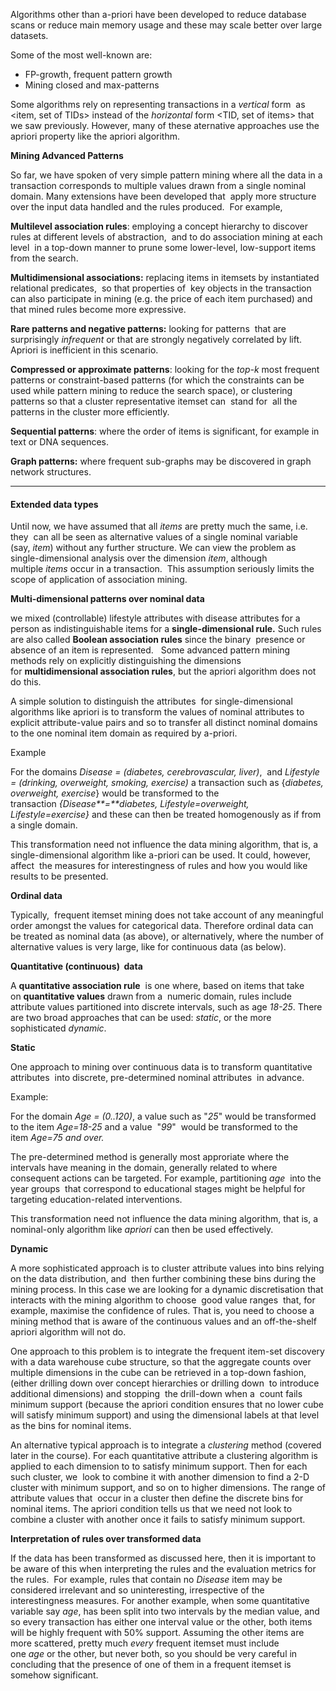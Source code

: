 
Algorithms other than a-priori have been developed to reduce database scans or reduce main memory usage and these may scale better over large datasets.

Some of the most well-known are:

-   FP-growth, frequent pattern growth
-   Mining closed and max-patterns

Some algorithms rely on representing transactions in a _vertical_ form  as <item, set of TIDs> instead of the _horizontal_ form <TID, set of items> that we saw previously. However, many of these aternative approaches use the apriori property like the apriori algorithm.

**Mining Advanced Patterns**

So far, we have spoken of very simple pattern mining where all the data in a transaction corresponds to multiple values drawn from a single nominal domain. Many extensions have been developed that  apply more structure over the input data handled and the rules produced.  For example,

**Multilevel association rules**: employing a concept hierarchy to discover rules at different levels of abstraction,  and to do association mining at each level  in a top-down manner to prune some lower-level, low-support items from the search.  

**Multidimensional associations:** replacing items in itemsets by instantiated relational predicates,  so that properties of  key objects in the transaction can also participate in mining (e.g. the price of each item purchased) and that mined rules become more expressive.  

**Rare patterns and negative patterns:** looking for patterns  that are surprisingly _infrequent_ or that are strongly negatively correlated by lift.  Apriori is inefficient in this scenario.  

**Compressed or approximate patterns**: looking for the _top-k_ most frequent patterns or constraint-based patterns (for which the constraints can be used while pattern mining to reduce the search space), or clustering patterns so that a cluster representative itemset can  stand for  all the patterns in the cluster more efficiently.  

**Sequential patterns**: where the order of items is significant, for example in text or DNA sequences.  

**Graph patterns:** where frequent sub-graphs may be discovered in graph  network structures.

---

#### Extended data types 

Until now, we have assumed that all _items_ are pretty much the same, i.e. they  can all be seen as alternative values of a single nominal variable (say, _item_) without any further structure. We can view the problem as single-dimensional analysis over the dimension _item_, although multiple _items_ occur in a transaction.  This assumption seriously limits the scope of application of association mining.  

**Multi-dimensional patterns over nominal data**

we mixed (controllable) lifestyle attributes with disease attributes for a person as indistinguishable items for a **single-dimensional rule.** Such rules are also called **Boolean association rules** since the binary  presence or absence of an item is represented.   Some advanced pattern mining methods rely on explicitly distinguishing the dimensions for **multidimensional association rules**, but the apriori algorithm does not do this.  

A simple solution to distinguish the attributes  for single-dimensional algorithms like apriori is to transform the values of nominal attributes to explicit attribute-value pairs and so to transfer all distinct nominal domains to the one nominal item domain as required by a-priori.

Example

For the domains _Disease = (diabetes, cerebrovascular, liver)_,  and _Lifestyle = (drinking, overweight, smoking, exercise)_ a transaction such as {_diabetes, overweight, exercise_} would be transformed to the transaction _{Disease**=**diabetes, Lifestyle=overweight, Lifestyle=exercise}_ and these can then be treated homogenously as if from a single domain.

This transformation need not influence the data mining algorithm, that is, a single-dimensional algorithm like a-priori can be used. It could, however,  affect  the measures for interestingness of rules and how you would like results to be presented.

**Ordinal data**

Typically,  frequent itemset mining does not take account of any meaningful order amongst the values for categorical data. Therefore ordinal data can be treated as nominal data (as above), or alternatively, where the number of alternative values is very large, like for continuous data (as below).

**Quantitative (continuous)  data**

A **quantitative association rule**  is one where, based on items that take on **quantitative values** drawn from a  numeric domain, rules include attribute values partitioned into discrete intervals, such as age _18-25_. There are two broad approaches that can be used: _static_, or the more sophisticated _dynamic_.  

**Static**

One approach to mining over continuous data is to transform quantitative attributes  into discrete, pre-determined nominal attributes  in advance. 

Example:

For the domain _Age = (0..120)_, a value such as "_25_" would be transformed to the item _Age=18-25_ and a value  "_99_"  would be transformed to the item _Age=75 and over._

The pre-determined method is generally most approriate where the intervals have meaning in the domain, generally related to where consequent actions can be targeted. For example, partitioning _age_  into the year groups  that correspond to educational stages might be helpful for targeting education-related interventions.

This transformation need not influence the data mining algorithm, that is, a nominal-only algorithm like _apriori_ can then be used effectively.

**Dynamic**

A more sophisticated approach is to cluster attribute values into bins relying on the data distribution, and  then further combining these bins during the mining process. In this case we are looking for a dynamic discretisation that interacts with the mining algorithm to choose  good value ranges  that, for example, maximise the confidence of rules. That is, you need to choose a mining method that is aware of the continuous values and an off-the-shelf apriori algorithm will not do.

One approach to this problem is to integrate the frequent item-set discovery with a data warehouse cube structure, so that the aggregate counts over multiple dimensions in the cube can be retrieved in a top-down fashion, (either drilling down over concept hierarchies or drilling down  to introduce additional dimensions) and stopping  the drill-down when a  count fails minimum support (because the apriori condition ensures that no lower cube will satisfy minimum support) and using the dimensional labels at that level as the bins for nominal items.  

An alternative typical approach is to integrate a _clustering_ method (covered later in the course). For each quantitative attribute a clustering algorithm is applied to each dimension to to satisfy minimum support. Then for each such cluster, we  look to combine it with another dimension to find a 2-D cluster with minimum support, and so on to higher dimensions. The range of attribute values that  occur in a cluster then define the discrete bins for nominal items. The apriori condition tells us that we need not look to combine a cluster with another once it fails to satisfy minimum support.

**Interpretation of rules over transformed data**

If the data has been transformed as discussed here, then it is important to be aware of this when interpreting the rules and the evaluation metrics for the rules.  For example, rules that contain no _Disease_ item may be considered irrelevant and so uninteresting, irrespective of the interestingness measures. For another example, when some quantitative variable say _age_, has been split into two intervals by the median value, and so every transaction has either one interval value or the other, both items will be highly frequent with 50% support. Assuming the other items are more scattered, pretty much _every_ frequent itemset must include one _age_ or the other, but never both, so you should be very careful in concluding that the presence of one of them in a frequent itemset is somehow significant.